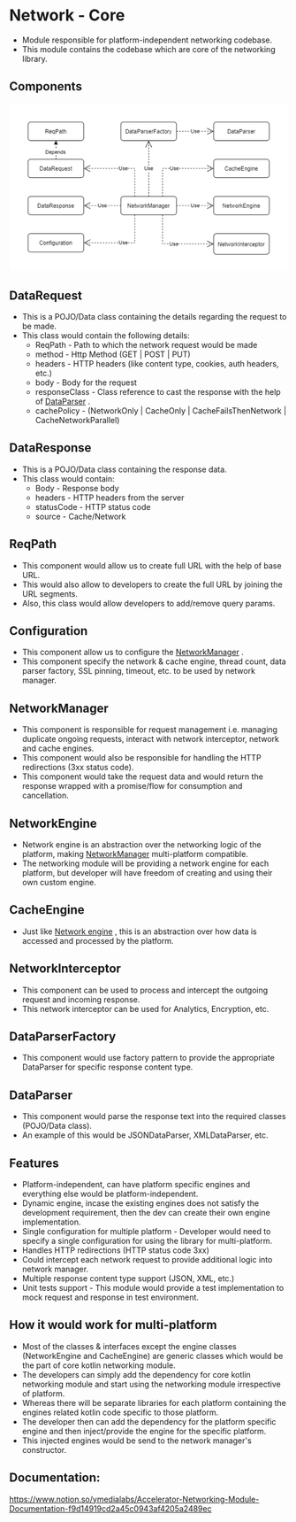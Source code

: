 # Network - Core

- Module responsible for platform-independent networking codebase.
- This module contains the codebase which are core of the networking library.

## Components

![Networking architecture design.png](./NetworkingArchitectureDesign.png)

## DataRequest

- This is a POJO/Data class containing the details regarding the request to be made.
- This class would contain the following details:
    - ReqPath - Path to which the network request would be made
    - method - Http Method (GET | POST | PUT)
    - headers - HTTP headers (like content type, cookies, auth headers, etc.)
    - body - Body for the request
    - responseClass - Class reference to cast the response with the help
      of [DataParser](https://www.notion.so/Accelerator-Network-Module-design-eab00de0727244958a1fd5473a61b407)
      .
    - cachePolicy - (NetworkOnly | CacheOnly | CacheFailsThenNetwork | CacheNetworkParallel)

## DataResponse

- This is a POJO/Data class containing the response data.
- This class would contain:
    - Body - Response body
    - headers - HTTP headers from the server
    - statusCode - HTTP status code
    - source - Cache/Network

## ReqPath

- This component would allow us to create full URL with the help of base URL.
- This would also allow to developers to create the full URL by joining the URL segments.
- Also, this class would allow developers to add/remove query params.

## Configuration

- This component allow us to configure
  the [NetworkManager](https://www.notion.so/Accelerator-Network-Module-design-eab00de0727244958a1fd5473a61b407)
  .
- This component specify the network & cache engine, thread count, data parser factory, SSL pinning,
  timeout, etc. to be used by network manager.

## NetworkManager

- This component is responsible for request management i.e. managing duplicate ongoing requests,
  interact with network interceptor, network and cache engines.
- This component would also be responsible for handling the HTTP redirections (3xx status code).
- This component would take the request data and would return the response wrapped with a
  promise/flow for consumption and cancellation.

## NetworkEngine

- Network engine is an abstraction over the networking logic of the platform,
  making [NetworkManager](https://www.notion.so/Accelerator-Network-Module-design-eab00de0727244958a1fd5473a61b407)
  multi-platform compatible.
- The networking module will be providing a network engine for each platform, but developer will
  have freedom of creating and using their own custom engine.

## CacheEngine

- Just
  like [Network engine](https://www.notion.so/Accelerator-Network-Module-design-eab00de0727244958a1fd5473a61b407)
  , this is an abstraction over how data is accessed and processed by the platform.

## NetworkInterceptor

- This component can be used to process and intercept the outgoing request and incoming response.
- This network interceptor can be used for Analytics, Encryption, etc.

## DataParserFactory

- This component would use factory pattern to provide the appropriate DataParser for specific
  response content type.

## DataParser

- This component would parse the response text into the required classes (POJO/Data class).
- An example of this would be JSONDataParser, XMLDataParser, etc.

## Features

- Platform-independent, can have platform specific engines and everything else would be
  platform-independent.
- Dynamic engine, incase the existing engines does not satisfy the development requirement, then the
  dev can create their own engine implementation.
- Single configuration for multiple platform - Developer would need to specify a single
  configuration for using the library for multi-platform.
- Handles HTTP redirections (HTTP status code 3xx)
- Could intercept each network request to provide additional logic into network manager.
- Multiple response content type support (JSON, XML, etc.)
- Unit tests support - This module would provide a test implementation to mock request and response
  in test environment.

## How it would work for multi-platform

- Most of the classes & interfaces except the engine classes (NetworkEngine and CacheEngine) are
  generic classes which would be the part of core kotlin networking module.
- The developers can simply add the dependency for core kotlin networking module and start using the
  networking module irrespective of platform.
- Whereas there will be separate libraries for each platform containing the engines related kotlin
  code specific to those platform.
- The developer then can add the dependency for the platform specific engine and then inject/provide
  the engine for the specific platform.
- This injected engines would be send to the network manager's constructor.

## Documentation:

https://www.notion.so/ymedialabs/Accelerator-Networking-Module-Documentation-f9d14919cd2a45c0943af4205a2489ec